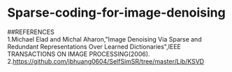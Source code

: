 # Sparse-coding-for-image-denoising


##REFERENCES             
1.Michael Elad  and  Michal Aharon,"Image Denoising Via Sparse and Redundant Representations Over Learned Dictionaries",IEEE TRANSACTIONS ON IMAGE PROCESSING(2006).        
2.https://github.com/jbhuang0604/SelfSimSR/tree/master/Lib/KSVD
